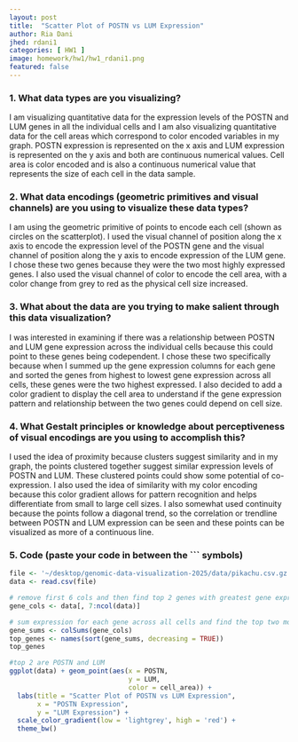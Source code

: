 ```yaml
---
layout: post
title:  "Scatter Plot of POSTN vs LUM Expression"
author: Ria Dani
jhed: rdani1
categories: [ HW1 ]
image: homework/hw1/hw1_rdani1.png
featured: false
---
```


### 1. What data types are you visualizing?
I am visualizing quantitative data for the expression levels of the POSTN and LUM genes in all the individual cells and I am also visualizing quantitative data for the cell areas which correspond to color encoded variables in my graph. POSTN expression is represented on the x axis and LUM expression is represented on the y axis and both are continuous numerical values. Cell area is color encoded and is also a continuous numerical value that represents the size of each cell in the data sample. 

### 2. What data encodings (geometric primitives and visual channels) are you using to visualize these data types?
I am using the geometric primitive of points to encode each cell (shown as circles on the scatterplot). I used the visual channel of position along the x axis to encode the expression level of the POSTN gene and the visual channel of position along the y axis to encode expression of the LUM gene. I chose these two genes because they were the two most highly expressed genes. I also used the visual channel of color to encode the cell area, with a color change from grey to red as the physical cell size increased. 

### 3. What about the data are you trying to make salient through this data visualization? 
I was interested in examining if there was a relationship between POSTN and LUM gene expression across the individual cells because this could point to these genes being codependent. I chose these two specifically because when I summed up the gene expression columns for each gene and sorted the genes from highest to lowest gene expression across all cells, these genes were the two highest expressed. I also decided to add a color gradient to display the cell area to understand if the gene expression pattern and relationship between the two genes could depend on cell size. 

### 4. What Gestalt principles or knowledge about perceptiveness of visual encodings are you using to accomplish this?
I used the idea of proximity because clusters suggest similarity and in my graph, the points clustered together suggest similar expression levels of POSTN and LUM. These clustered points could show some potential of co-expression. I also used the idea of similarity with my color encoding because this color gradient allows for pattern recognition and helps differentiate from small to large cell sizes. I also somewhat used continuity because the points follow a diagonal trend, so the correlation or trendline between POSTN and LUM expression can be seen and these points can be visualized as more of a continuous line. 

### 5. Code (paste your code in between the ``` symbols)

```r
file <- '~/desktop/genomic-data-visualization-2025/data/pikachu.csv.gz'
data <- read.csv(file)

# remove first 6 cols and then find top 2 genes with greatest gene expression 
gene_cols <- data[, 7:ncol(data)]

# sum expression for each gene across all cells and find the top two most expressed
gene_sums <- colSums(gene_cols)
top_genes <- names(sort(gene_sums, decreasing = TRUE))
top_genes

#top 2 are POSTN and LUM
ggplot(data) + geom_point(aes(x = POSTN, 
                              y = LUM, 
                              color = cell_area)) +
  labs(title = "Scatter Plot of POSTN vs LUM Expression",
       x = "POSTN Expression",
       y = "LUM Expression") +
  scale_color_gradient(low = 'lightgrey', high = 'red') +
  theme_bw()
```
